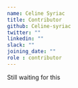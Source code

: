```yaml
---
name: Celine Syriac
title: Contributor
github: Celine-syriac
twitter: ""
linkedin: ""
slack: ""
joining_date: ""
role : contributor
---
```


Still waiting for this
